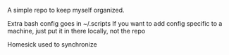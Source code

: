 A simple repo to keep myself organized.

Extra bash config goes in ~/.scripts
If you want to add config specific to a machine, just put it in there locally, not the repo

Homesick used to synchronize
